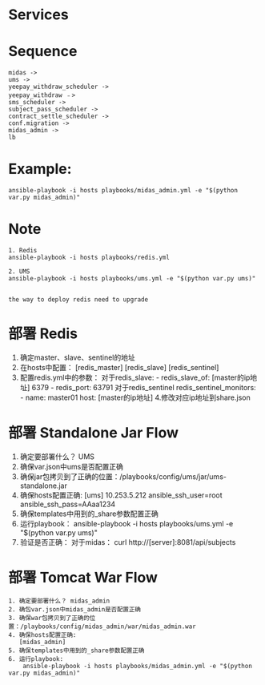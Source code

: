 # Services

# Sequence

    midas ->
    ums ->
    yeepay_withdraw_scheduler ->
    yeepay_withdraw ﹣>
    sms_scheduler ->
    subject_pass_scheduler ->
    contract_settle_scheduler ->
    conf.migration ->
    midas_admin ->
    lb

# Example:

    ansible-playbook -i hosts playbooks/midas_admin.yml -e "$(python var.py midas_admin)"


# Note

    1. Redis
    ansible-playbook -i hosts playbooks/redis.yml

    2. UMS
    ansible-playbook -i hosts playbooks/ums.yml -e "$(python var.py ums)"


    the way to deploy redis need to upgrade


# 部署 Redis
   1. 确定master、slave、sentinel的地址
   2. 在hosts中配置：
    [redis_master] [redis_slave] [redis_sentinel]
   3. 配置redis.yml中的参数：
    对于redis_slave: - redis_slave_of: [master的ip地址] 6379
                       - redis_port: 63791
    对于redis_sentinel
                     redis_sentinel_monitors:
                       - name: master01
                         host: [master的ip地址]
   4.修改对应ip地址到share.json


# 部署 Standalone Jar Flow
   1. 确定要部署什么？ UMS
   2. 确保var.json中ums是否配置正确
   3. 确保jar包拷贝到了正确的位置：/playbooks/config/ums/jar/ums-standalone.jar
   4. 确保hosts配置正确:
    [ums]
    10.253.5.212 ansible_ssh_user=root ansible_ssh_pass=AAaa1234
   5. 确保templates中用到的_share参数配置正确
   6. 运行playbook：
    ansible-playbook -i hosts playbooks/ums.yml -e "$(python var.py ums)"
   7. 验证是否正确：
    对于midas：
    curl http://[server]:8081/api/subjects

# 部署 Tomcat War Flow
    1. 确定要部署什么？ midas_admin
    2. 确包var.json中midas_admin是否配置正确
    3. 确保war包拷贝到了正确的位置：/playbooks/config/midas_admin/war/midas_admin.war
    4. 确保hosts配置正确:
       [midas_admin]
    5. 确保templates中用到的_share参数配置正确
    6. 运行playbook:
        ansible-playbook -i hosts playbooks/midas_admin.yml -e "$(python var.py midas_admin)"


